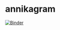 # annikagram
[![Binder](https://mybinder.org/badge.svg)](https://mybinder.org/v2/gh/fcarsten/annikagram.git/master)
